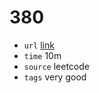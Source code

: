 # 380
- `url` [link](https://leetcode.com/problems/insert-delete-getrandom-o1/description/?envType=daily-question&envId=2024-01-16)
- `time` 10m
- `source` leetcode
- `tags` very good